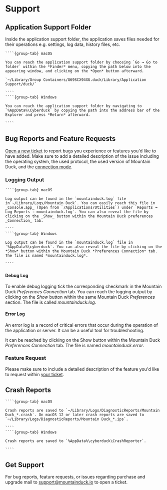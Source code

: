 Support
====

## Application Support Folder

Inside the application support folder, the application saves files needed for their operations e.g. settings, log data, history files, etc.

`````{tabs}
````{group-tab} macOS

You can reach the application support folder by choosing `Go → Go to folder` within the *Finder* menu, copying the path below into the appearing window, and clicking on the *Open* button afterward.

`~/Library/Group Containers/G69SCX94XU.duck/Library/Application Support/duck/`

````
````{group-tab} Windows

You can reach the application support folder by navigating to `%AppData%\Cyberduck` by copying the path into the address bar of the Explorer and press *Return* afterward.

````
`````

## Bug Reports and Feature Requests

[Open a new ticket](mailto:support@mountainduck.io) to report bugs you experience or features you'd like to have added. Make sure to add a detailed description of the issue including the operating system, the used protocol, the used version of Mountain Duck, and the [connection mode](preferences.md#connect-mode).

### Logging Output

`````{tabs}
````{group-tab} macOS

Log output can be found in the `mountainduck.log` file in`~/Library/Logs/Mountain Duck`. You can easily reach this file in _Console.app_ (Open from `/Applications/Utilities`) under `Reports → Log Reports → mountainduck.log`. You can also reveal the file by clicking on the _Show_ button within the Mountain Duck preferences _Connection_ tab.

````
````{group-tab} Windows

Log output can be found in the `mountainduck.log` file in `%AppData%\cyberduck`. You can also reveal the file by clicking on the *Show* button within the Mountain Duck *Preferences Connection* tab. The file is named *mountainduck.log*.

````
`````

#### Debug Log

To enable debug logging tick the corresponding checkmark in the Mountain Duck *Preferences Connection* tab. You can reach the logging output by clicking on the *Show* button within the same Mountain Duck *Preferences* section. The file is called *mountainduck.log*.

#### Error Log

An error log is a record of critical errors that occur during the operation of the application or server. It can be a useful tool for troubleshooting.

It can be reached by clicking on the Show button within the Mountain Duck *Preferences Connection* tab. The file is named *mountainduck.error*.

### Feature Request

Please make sure to include a detailed description of the feature you'd like to request within [your ticket](mailto:support@mountainduck.io).

## Crash Reports

`````{tabs}
````{group-tab} macOS

Crash reports are saved to `~/Library/Logs/DiagnosticReports/Mountain Duck_*.crash`. On macOS 12 or later crash reports are saved to `~/Library/Logs/DiagnosticReports/Mountain Duck_*.ips`.

````
````{group-tab} Windows

Crash reports are saved to `%AppData%\cyberduck\CrashReporter`.

````
`````

## Get Support

For bug reports, feature requests, or issues regarding purchase and upgrade mail to [support@mountainduck.io](mailto:support@mountainduck.io) to open a ticket.
